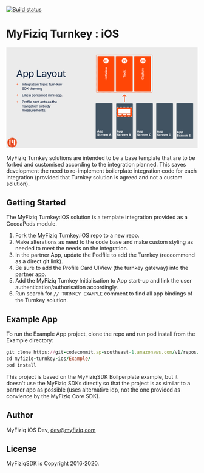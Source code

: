 [![Build status](https://build.appcenter.ms/v0.1/apps/b5f9d618-aeef-40d5-b37b-25836b9d903f/branches/19.1.9_trunk/badge)](https://appcenter.ms/orgs/MyFiziqApp/apps/myfiziq-ios-sdk-turnkey/build/branches/19.1.5_trunk)

# MyFiziq Turnkey : iOS

![MyFiziq Turnkey Solution](turn-key.png)

MyFiziq Turnkey solutions are intended to be a base template that are to be forked and customised according to the integration planned. This saves development the need to re-implement boilerplate integration code for each integration (provided that Turnkey solution is agreed and not a custom solution).

## Getting Started

The MyFiziq Turnkey:iOS solution is a template integration provided as a CocoaPods module.

1. Fork the MyFiziq Turnkey:iOS repo to a new repo.
2. Make alterations as need to the code base and make custom styling as needed to meet the needs on the integration.
3. In the partner App, update the Podfile to add the Turnkey (reccommend as a direct git link).
4. Be sure to add the Profile Card UIView (the turnkey gateway) into the partner app.
5. Add the MyFiziq Turnkey Initialisation to App start-up and link the user authentication/authorisation accordingly.
6. Run search for `// TURNKEY EXAMPLE` comment to find all app bindings of the Turnkey solution.

## Example App

To run the Example App project, clone the repo and run pod install from the Example directory:

```ruby
git clone https://git-codecommit.ap-southeast-1.amazonaws.com/v1/repos/myfiziq-turnkey-ios --recusive
cd myfiziq-turnkey-ios/Example/
pod install
```

This project is based on the MyFiziqSDK Boilperplate example, but it doesn't use the MyFiziq SDKs directly so that the project is as similar to a partner app as possible (uses alternative idp, not the one provided as convience by the MyFiziq Core SDK).

## Author

MyFiziq iOS Dev, dev@myfiziq.com

## License

MyFiziqSDK is Copyright 2016-2020.

